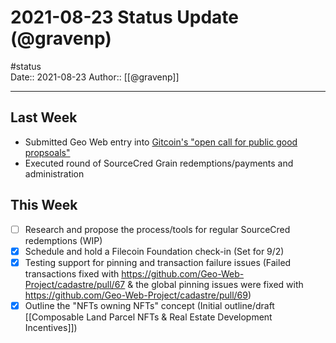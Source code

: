 # 2021-08-23 Status Update (@gravenp)
#status  
Date:: 2021-08-23
Author:: [[@gravenp]]

---

## Last Week
- Submitted Geo Web entry into [Gitcoin's "open call for public good propsoals"](https://gitcoin.co/blog/seeking-a-new-kind-of-public-good/)
- Executed round of SourceCred Grain redemptions/payments and administration

## This Week
- [ ] Research and propose the process/tools for regular SourceCred redemptions (WIP)
- [x] Schedule and hold a Filecoin Foundation check-in (Set for 9/2)
- [x] Testing support for pinning and transaction failure issues (Failed transactions fixed with https://github.com/Geo-Web-Project/cadastre/pull/67 & the global pinning issues were fixed with https://github.com/Geo-Web-Project/cadastre/pull/69)
- [x] Outline the "NFTs owning NFTs" concept (Initial outline/draft [[Composable Land Parcel NFTs & Real Estate Development Incentives]])